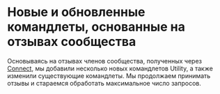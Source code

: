 # Новые и обновленные командлеты, основанные на отзывах сообщества 
Основываясь на отзывах членов сообщества, полученных через [Connect](https://connect.microsoft.com/powershell), мы добавили несколько новых командлетов Utility, а также изменили существующие командлеты. Мы продолжаем принимать отзывы и стараемся обработать максимальное число запросов.


<!--HONumber=Aug16_HO3-->


